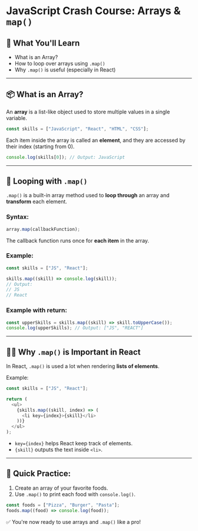 # JavaScript Crash Course: Arrays & `map()`

## 🧠 What You'll Learn

- What is an Array?
- How to loop over arrays using `.map()`
- Why `.map()` is useful (especially in React)

---

## 📦 What is an Array?

An **array** is a list-like object used to store multiple values in a single variable.

```js
const skills = ["JavaScript", "React", "HTML", "CSS"];
```

Each item inside the array is called an **element**, and they are accessed by their index (starting from 0).

```js
console.log(skills[0]); // Output: JavaScript
```

---

## 🔁 Looping with `.map()`

`.map()` is a built-in array method used to **loop through** an array and **transform** each element.

### Syntax:

```js
array.map(callbackFunction);
```

The callback function runs once for **each item** in the array.

### Example:

```js
const skills = ["JS", "React"];

skills.map((skill) => console.log(skill));
// Output:
// JS
// React
```

### Example with return:

```js
const upperSkills = skills.map((skill) => skill.toUpperCase());
console.log(upperSkills); // Output: ["JS", "REACT"]
```

---

## 🧑‍💻 Why `.map()` is Important in React

In React, `.map()` is used a lot when rendering **lists of elements**.

Example:

```js
const skills = ["JS", "React"];

return (
  <ul>
    {skills.map((skill, index) => (
      <li key={index}>{skill}</li>
    ))}
  </ul>
);
```

- `key={index}` helps React keep track of elements.
- `{skill}` outputs the text inside `<li>`.

---

## 🧪 Quick Practice:

1. Create an array of your favorite foods.
2. Use `.map()` to print each food with `console.log()`.

```js
const foods = ["Pizza", "Burger", "Pasta"];
foods.map((food) => console.log(food));
```

✅ You're now ready to use arrays and `.map()` like a pro!
